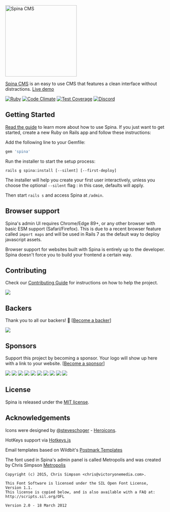 <img src="https://spinacms.com/spinacms.png" alt="Spina CMS" width="225"/>

[Spina CMS](https://spinacms.com) is an easy to use CMS that features a clean interface without distractions. [Live demo](http://spinacms-demo.herokuapp.com/admin/pages)

[![Ruby](https://github.com/SpinaCMS/Spina/actions/workflows/ruby.yml/badge.svg)](https://github.com/SpinaCMS/Spina/actions/workflows/ruby.yml)
[![Code Climate](https://codeclimate.com/github/SpinaCMS/Spina/badges/gpa.svg)](https://codeclimate.com/github/SpinaCMS/Spina)
[![Test Coverage](https://codeclimate.com/github/SpinaCMS/Spina/badges/coverage.svg)](https://codeclimate.com/github/SpinaCMS/Spina/coverage)
[![Discord](https://img.shields.io/discord/811903407525986304?label=Discord)](https://discord.gg/bv5Mu4XYcN)

## Getting Started
[Read the guide](https://www.spinacms.com/docs) to learn more about how to use Spina. If you just want to get started, create a new Ruby on Rails app and follow these instructions:

Add the following line to your Gemfile:

```ruby
gem 'spina'
```

Run the installer to start the setup process:

    rails g spina:install [--silent] [--first-deploy]

The installer will help you create your first user interactively, unless you choose the optional `--silent` flag : in this case, defaults will apply.

Then start `rails s` and access Spina at `/admin`.

## Browser support
Spina's admin UI requires Chrome/Edge 89+, or any other browser with basic ESM support (Safari/Firefox). This is due to a recent browser feature called `import maps` and will be used in Rails 7 as the default way to deploy javascript assets.

Browser support for websites built with Spina is entirely up to the developer. Spina doesn't force you to build your frontend a certain way.

## Contributing

Check our [Contributing Guide](CONTRIBUTING.md) for instructions on how to help the project.

<a href="https://github.com/SpinaCMS/Spina/graphs/contributors"><img src="https://opencollective.com/Spina/contributors.svg?width=890" /></a>

## Backers

Thank you to all our backers! 🙏 [[Become a backer](https://opencollective.com/Spina#backer)]

<a href="https://opencollective.com/Spina#backers" target="_blank"><img src="https://opencollective.com/Spina/backers.svg?width=890"></a>

## Sponsors

Support this project by becoming a sponsor. Your logo will show up here with a link to your website. [[Become a sponsor](https://opencollective.com/Spina#sponsor)]

<a href="https://opencollective.com/Spina/sponsor/0/website" target="_blank"><img src="https://opencollective.com/Spina/sponsor/0/avatar.svg"></a>
<a href="https://opencollective.com/Spina/sponsor/1/website" target="_blank"><img src="https://opencollective.com/Spina/sponsor/1/avatar.svg"></a>
<a href="https://opencollective.com/Spina/sponsor/2/website" target="_blank"><img src="https://opencollective.com/Spina/sponsor/2/avatar.svg"></a>
<a href="https://opencollective.com/Spina/sponsor/3/website" target="_blank"><img src="https://opencollective.com/Spina/sponsor/3/avatar.svg"></a>
<a href="https://opencollective.com/Spina/sponsor/4/website" target="_blank"><img src="https://opencollective.com/Spina/sponsor/4/avatar.svg"></a>
<a href="https://opencollective.com/Spina/sponsor/5/website" target="_blank"><img src="https://opencollective.com/Spina/sponsor/5/avatar.svg"></a>
<a href="https://opencollective.com/Spina/sponsor/6/website" target="_blank"><img src="https://opencollective.com/Spina/sponsor/6/avatar.svg"></a>
<a href="https://opencollective.com/Spina/sponsor/7/website" target="_blank"><img src="https://opencollective.com/Spina/sponsor/7/avatar.svg"></a>
<a href="https://opencollective.com/Spina/sponsor/8/website" target="_blank"><img src="https://opencollective.com/Spina/sponsor/8/avatar.svg"></a>
<a href="https://opencollective.com/Spina/sponsor/9/website" target="_blank"><img src="https://opencollective.com/Spina/sponsor/9/avatar.svg"></a>

## License

Spina is released under the [MIT license](LICENSE.md).

## Acknowledgements

Icons were designed by [@steveschoger](https://twitter.com/steveschoger) - [Heroicons](https://github.com/tailwindlabs/heroicons).

HotKeys support via [Hotkeys.js](https://wangchujiang.com/hotkeys/)

Email templates based on Wildbit's [Postmark Templates](https://github.com/wildbit/postmark-templates)

The font used in Spina's admin panel is called Metropolis and was created by Chris Simpson [Metropolis](https://github.com/chrismsimpson/Metropolis)

    Copyright (c) 2015, Chris Simpson <chris@victoryonemedia.com>.

    This Font Software is licensed under the SIL Open Font License, Version 1.1.
    This license is copied below, and is also available with a FAQ at:
    http://scripts.sil.org/OFL

    Version 2.0 - 18 March 2012
